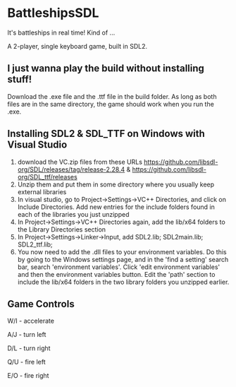 # BattleshipsSDL
It's battleships in real time! Kind of  ...

A 2-player, single keyboard game, built in SDL2.
## I just wanna play the build without installing stuff!
Download the .exe file and the .ttf file in the build folder. As long as both files are in the same directory, the game should work when you run the .exe. 
## Installing SDL2 & SDL_TTF on Windows with Visual Studio

1) download the VC.zip files from these URLs
https://github.com/libsdl-org/SDL/releases/tag/release-2.28.4 & https://github.com/libsdl-org/SDL_ttf/releases
3) Unzip them and put them in some directory where you usually keep external libraries
4) In visual studio, go to Project->Settings->VC++ Directories, and click on Include Directories. Add new entries for the include folders found in each of the libraries you just unzipped
5) In Project->Settings->VC++ Directories again, add the lib/x64 folders to the Library Directories section
6) In Project->Settings->Linker->Input, add SDL2.lib; SDL2main.lib; SDL2_ttf.lib;
7) You now need to add the .dll files to your environment variables. Do this by going to the Windows settings page, and in the 'find a setting' search bar, search 'environment variables'. Click 'edit environment variables' and then the environment variables button.
Edit the 'path' section to include the lib/x64 folders in the two library folders you unzipped earlier. 

## Game Controls
W/I - accelerate

A/J - turn left

D/L - turn right

Q/U - fire left

E/O - fire right
